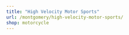 ```yaml
---
title: "High Velocity Motor Sports"
url: /montgomery/high-velocity-motor-sports/
shop: motorcycle
---
```

